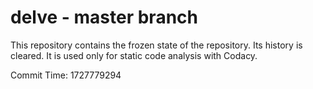 # delve - master branch

This repository contains the frozen state of the repository.
Its history is cleared. It is used only for static code
analysis with Codacy.

Commit Time: 1727779294